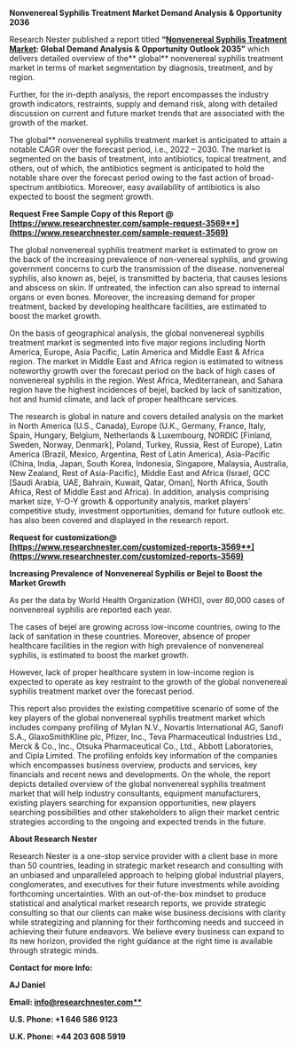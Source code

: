 ﻿**Nonvenereal Syphilis Treatment Market Demand Analysis & Opportunity 2036**

Research Nester published a report titled **“[Nonvenereal Syphilis Treatment Market](https://www.researchnester.com/reports/nonvenereal-syphilis-treatment-market/3569): Global Demand Analysis & Opportunity Outlook 2035”** which delivers detailed overview of the** global** nonvenereal syphilis treatment market in terms of market segmentation by diagnosis, treatment, and by region.

Further, for the in-depth analysis, the report encompasses the industry growth indicators, restraints, supply and demand risk, along with detailed discussion on current and future market trends that are associated with the growth of the market.

The global** nonvenereal syphilis treatment market is anticipated to attain a notable CAGR over the forecast period, i.e., 2022 – 2030. The market is segmented on the basis of treatment, into antibiotics, topical treatment, and others, out of which, the antibiotics segment is anticipated to hold the notable share over the forecast period owing to the fast action of broad-spectrum antibiotics. Moreover, easy availability of antibiotics is also expected to boost the segment growth.

<a name="_hlk168911023"></a><a name="_hlk168911453"></a>**Request Free Sample Copy of this Report @ [https://www.researchnester.com/sample-request-3569**](https://www.researchnester.com/sample-request-3569)**

The global nonvenereal syphilis treatment market is estimated to grow on the back of the increasing prevalence of non-venereal syphilis, and growing government concerns to curb the transmission of the disease. nonvenereal syphilis, also known as, bejel, is transmitted by bacteria, that causes lesions and abscess on skin. If untreated, the infection can also spread to internal organs or even bones. Moreover, the increasing demand for proper treatment, backed by developing healthcare facilities, are estimated to boost the market growth.

On the basis of geographical analysis, the global nonvenereal syphilis treatment market is segmented into five major regions including North America, Europe, Asia Pacific, Latin America and Middle East & Africa region. The market in Middle East and Africa region is estimated to witness noteworthy growth over the forecast period on the back of high cases of nonvenereal syphilis in the region. West Africa, Mediterranean, and Sahara region have the highest incidences of bejel, backed by lack of sanitization, hot and humid climate, and lack of proper healthcare services. 

The research is global in nature and covers detailed analysis on the market in North America (U.S., Canada), Europe (U.K., Germany, France, Italy, Spain, Hungary, Belgium, Netherlands & Luxembourg, NORDIC [Finland, Sweden, Norway, Denmark], Poland, Turkey, Russia, Rest of Europe), Latin America (Brazil, Mexico, Argentina, Rest of Latin America), Asia-Pacific (China, India, Japan, South Korea, Indonesia, Singapore, Malaysia, Australia, New Zealand, Rest of Asia-Pacific), Middle East and Africa (Israel, GCC [Saudi Arabia, UAE, Bahrain, Kuwait, Qatar, Oman], North Africa, South Africa, Rest of Middle East and Africa). In addition, analysis comprising market size, Y-O-Y growth & opportunity analysis, market players’ competitive study, investment opportunities, demand for future outlook etc. has also been covered and displayed in the research report.

**Request for customization@ [https://www.researchnester.com/customized-reports-3569**](https://www.researchnester.com/customized-reports-3569)**

**Increasing Prevalence of Nonvenereal Syphilis or Bejel to Boost the Market Growth**

As per the data by World Health Organization (WHO), over 80,000 cases of nonvenereal syphilis are reported each year.

The cases of bejel are growing across low-income countries, owing to the lack of sanitation in these countries. Moreover, absence of proper healthcare facilities in the region with high prevalence of nonvenereal syphilis, is estimated to boost the market growth.

However, lack of proper healthcare system in low-income region is expected to operate as key restraint to the growth of the global nonvenereal syphilis treatment market over the forecast period.

This report also provides the existing competitive scenario of some of the key players of the global nonvenereal syphilis treatment market which includes company profiling of Mylan N.V., Novartis International AG, Sanofi S.A., GlaxoSmithKline plc, Pfizer, Inc., Teva Pharmaceutical Industries Ltd., Merck & Co., Inc., Otsuka Pharmaceutical Co., Ltd., Abbott Laboratories, and Cipla Limited. The profiling enfolds key information of the companies which encompasses business overview, products and services, key financials and recent news and developments. On the whole, the report depicts detailed overview of the global nonvenereal syphilis treatment market that will help industry consultants, equipment manufacturers, existing players searching for expansion opportunities, new players searching possibilities and other stakeholders to align their market centric strategies according to the ongoing and expected trends in the future.      [](https://www.researchnester.com/reports/bentonite-market/3534)[](https://www.researchnester.com/reports/electrolyzers-market/3485)

<a name="_hlk168910495"></a>**About Research Nester**

Research Nester is a one-stop service provider with a client base in more than 50 countries, leading in strategic market research and consulting with an unbiased and unparalleled approach to helping global industrial players, conglomerates, and executives for their future investments while avoiding forthcoming uncertainties. With an out-of-the-box mindset to produce statistical and analytical market research reports, we provide strategic consulting so that our clients can make wise business decisions with clarity while strategizing and planning for their forthcoming needs and succeed in achieving their future endeavors. We believe every business can expand to its new horizon, provided the right guidance at the right time is available through strategic minds.

**Contact for more Info:**

**AJ Daniel**

**Email: [info@researchnester.com**](mailto:info@researchnester.com)**

**U.S. Phone: +1 646 586 9123** 

**U.K. Phone: +44 203 608 5919**
